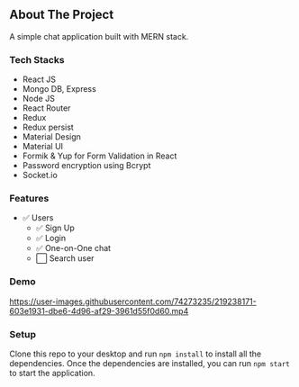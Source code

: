 ## **About The Project**

A simple chat application built with MERN stack.

### **Tech Stacks**

- React JS
- Mongo DB, Express
- Node JS
- React Router
- Redux
- Redux persist
- Material Design
- Material UI
- Formik & Yup for Form Validation in React
- Password encryption using Bcrypt
- Socket.io

### **Features**

- :white_check_mark: Users
  - :white_check_mark: Sign Up
  - :white_check_mark: Login
  - :white_check_mark: One-on-One chat
  - :white_large_square: Search user
  
### **Demo**


https://user-images.githubusercontent.com/74273235/219238171-603e1931-dbe6-4d96-af29-3961d55f0d60.mp4



### **Setup**

Clone this repo to your desktop and run `npm install` to install all the dependencies.
Once the dependencies are installed, you can run `npm start` to start the application.
